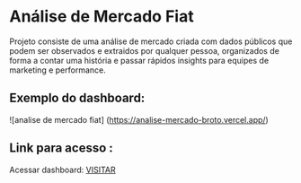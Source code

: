 # Análise de Mercado Fiat

Projeto consiste de uma análise de mercado criada com dados públicos que podem ser observados e extraidos por qualquer pessoa,
organizados de forma a contar uma história e passar rápidos insights para equipes de marketing e performance.

## Exemplo do dashboard:
![analise de mercado fiat] (https://analise-mercado-broto.vercel.app/)

## Link para acesso : 
Acessar dashboard: [VISITAR](https://analise-mercado-broto.vercel.app/)
